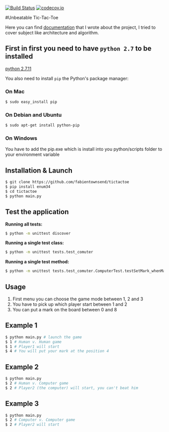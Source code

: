 [![Build Status](https://api.travis-ci.org/fabientownsend/tictactoe.svg?branch=master)](https://travis-ci.org/fabientownsend/tictactoe) 
[![codecov.io](https://codecov.io/github/fabientownsend/tictactoe/coverage.svg?branch=master)](https://codecov.io/github/fabientownsend/tictactoe?branch=master)

#Unbeatable Tic-Tac-Toe

Here you can find [documentation](https://github.com/fabientownsend/tictactoe/wiki) that I wrote about the project, I tried to cover subject like architecture and algorithm.

## First in first you need to have `python 2.7` to be installed
[python 2.7.11](https://www.python.org/downloads/release/python-2711/)

You also need to install `pip` the Python's package manager:

### On Mac
```bash
$ sudo easy_install pip
```

### On Debian and Ubuntu
```bash
$ sudo apt-get install python-pip
```

### On Windows
You have to add the pip.exe which is install into you python/scripts folder to your environment variable

## Installation & Launch

```bash
$ git clone https://github.com/fabientownsend/tictactoe
$ pip install enum34
$ cd tictactoe
$ python main.py
```

## Test the application
**Running all tests:**
```bash
$ python -m unittest discover
```

**Running a single test class:**
```bash
$ python -m unittest tests.test_comuter
```

**Running a single test method:**
```bash
$ python -m unittest tests.test_comuter.ComputerTest.testSetMark_whenMarkIsCross
```

## Usage

1. First menu you can choose the game mode between 1, 2 and 3
2. You have to pick up which player start between 1 and 2
3. You can put a mark on the board between 0 and 8

## Example 1
```bash
$ python main.py # launch the game
$ 1 # Human v. Human game
$ 1 # Player1 will start
$ 4 # You will put your mark at the position 4
```

## Example 2
```bash
$ python main.py
$ 2 # Human v. Computer game
$ 2 # Player2 (the computer) will start, you can't beat him
```

## Example 3
```bash
$ python main.py
$ 2 # Computer v. Computer game
$ 2 # Player2 will start
```

